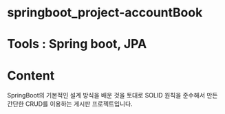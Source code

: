 # springboot_project-accountBook

# Tools : Spring boot, JPA

# Content 
SpringBoot의 기본적인 설계 방식을 배운 것을 토대로 SOLID 원칙을 준수해서 만든 간단한 CRUD를 이용하는 게시판 프로젝트입니다. 
